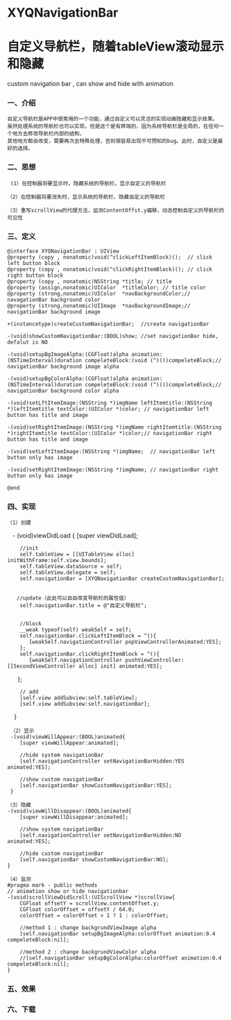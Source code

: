 # XYQNavigationBar
# 自定义导航栏，随着tableView滚动显示和隐藏
custom navigation bar , can show and hide with  animation

### 一、介绍

    自定义导航栏是APP中很常用的一个功能，通过自定义可以灵活的实现动画隐藏和显示效果。
    虽然处理系统的导航栏也可以实现，但是这个是有弊端的，因为系统导航栏是全局的，在任何一个地方去修改导航栏内部的结构，
    其他地方都会改变，需要再次去特殊处理，否则很容易出现不可预知的bug。此时，自定义是最好的选择。
    
    
### 二、思想

     (1）在控制器将要显示时，隐藏系统的导航栏，显示自定义的导航栏
     
    （2）在控制器将要消失时，显示系统的导航栏，隐藏自定义的导航栏
    
    （3）重写scrollView的代理方法，监测ContentOffst.y偏移，动态控制自定义的导航栏的可见性


### 三、定义

    @interface XYQNavigationBar : UIView
    @property (copy , nonatomic)void(^clickLeftItemBlock)();  // click left button block
    @property (copy , nonatomic)void(^clickRightItemBlock)(); // click right button block
    @property (copy , nonatomic)NSString *title; // title
    @property (assign,nonatomic)UIColor  *titleColor; // title color
    @property (strong,nonatomic)UIColor  *navBackgroundColor;// navagationBar background color
    @property (strong,nonatomic)UIImage  *navBackgroundImage;// navigationBar background image

    +(instancetype)createCustomNavigationBar;  //create navigationBar

    -(void)showCustomNavigationBar:(BOOL)show; //set navigationBar hide, defalut is NO

    -(void)setupBgImageAlpha:(CGFloat)alpha animation:(NSTimeInterval)duration compeleteBlock:(void (^)())compeleteBlock;// navigationBar background image alpha

    -(void)setupBgColorAlpha:(CGFloat)alpha animation:(NSTimeInterval)duration compeleteBlock:(void (^)())compeleteBlock;// navigationBar background color alpha

    -(void)setLftItemImage:(NSString *)imgName leftItemtitle:(NSString *)leftItemtitle textColor:(UIColor *)color; // navigationBar left  button has title and image

    -(void)setRightItemImage:(NSString *)imgName rightItemtitle:(NSString *)rightItemtitle textColor:(UIColor *)color;// navigationBar right  button has title and image

    -(void)setLeftItemImage:(NSString *)imgName;  // navigationBar left  button only has image

    -(void)setRightItemImage:(NSString *)imgName; // navigationBar right button only has image

    @end

### 四、实现

    （1）创建
    - (void)viewDidLoad {
        [super viewDidLoad];
    
        //init
        self.tableView = [[UITableView alloc] initWithFrame:self.view.bounds];
        self.tableView.dataSource = self;
        self.tableView.delegate = self;
        self.navigationBar = [XYQNavigationBar createCustomNavigationBar];

    
       //update（此处可以自由改变导航栏的属性值）
        self.navigationBar.title = @"自定义导航栏";
    
    
        //block
        __weak typeof(self) weakSelf = self;
        self.navigationBar.clickLeftItemBlock = ^(){
           [weakSelf.navigationController popViewControllerAnimated:YES];
        };
        self.navigationBar.clickRightItemBlock = ^(){
           [weakSelf.navigationController pushViewController:[[SecondViewController alloc] init] animated:YES];
        };
    
    
        // add
        [self.view addSubview:self.tableView];
        [self.view addSubview:self.navigationBar];
     }
     
     （2）显示
     -(void)viewWillAppear:(BOOL)animated{
        [super viewWillAppear:animated];
    
        //hide system navigationBar
        [self.navigationController setNavigationBarHidden:YES animated:YES];
    
        //show custom navigationBar
        [self.navigationBar showCustomNavigationBar:YES];
     }
     
    （3）隐藏
    -(void)viewWillDisappear:(BOOL)animated{
        [super viewWillDisappear:animated];
    
        //show system navigationBar
        [self.navigationController setNavigationBarHidden:NO animated:YES];
    
        //hide custom navigationBar
        [self.navigationBar showCustomNavigationBar:NO];
    }
    
    （4）监测	
    #pragma mark - public methods
    // animation show or hide navigationbar
    -(void)scrollViewDidScroll:(UIScrollView *)scrollView{
        CGFloat offsetY = scrollView.contentOffset.y;
        CGFloat colorOffset = offsetY / 64.0;
        colorOffset = colorOffset > 1 ? 1 : colorOffset;
    
        //method 1 : change backgrundViewImage alpha
        [self.navigationBar setupBgImageAlpha:colorOffset animation:0.4 compeleteBlock:nil];
    
        //method 2 : change backgrundViewColor alpha
        //[self.navigationBar setupBgColorAlpha:colorOffset animation:0.4 compeleteBlock:nil];
    }


### 五、效果


### 六、下载
    
